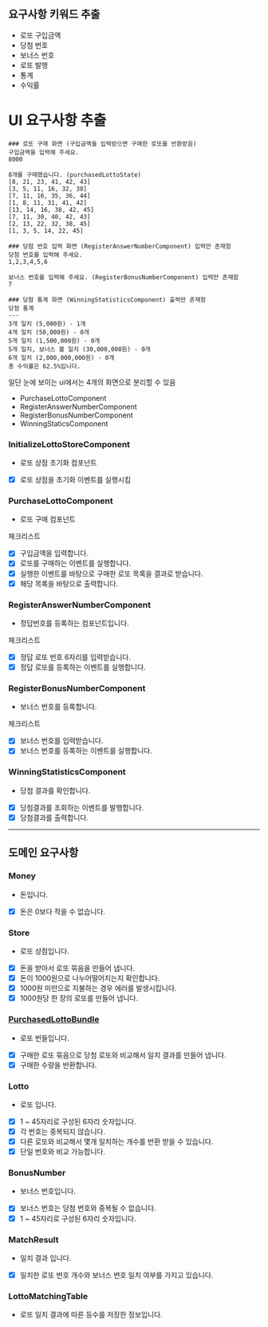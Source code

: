 ## 요구사항 키워드 추출

- 로또 구입금액
- 당첨 번호
- 보너스 번호
- 로또 발행
- 통계
- 수익률

# UI 요구사항 추출

```text
### 로또 구매 화면 (구입금액을 입력받으면 구매한 로또를 반환받음)
구입금액을 입력해 주세요.  
8000

8개를 구매했습니다. (purchasedLottoState)
[8, 21, 23, 41, 42, 43] 
[3, 5, 11, 16, 32, 38] 
[7, 11, 16, 35, 36, 44] 
[1, 8, 11, 31, 41, 42] 
[13, 14, 16, 38, 42, 45] 
[7, 11, 30, 40, 42, 43] 
[2, 13, 22, 32, 38, 45] 
[1, 3, 5, 14, 22, 45]

### 당첨 번호 입력 화면 (RegisterAnswerNumberComponent) 입력만 존재함
당첨 번호를 입력해 주세요.
1,2,3,4,5,6

보너스 번호를 입력해 주세요. (RegisterBonusNumberComponent) 입력만 존재함
7

### 당첨 통계 화면 (WinningStatisticsComponent) 출력만 존재함
당첨 통계
---
3개 일치 (5,000원) - 1개
4개 일치 (50,000원) - 0개
5개 일치 (1,500,000원) - 0개
5개 일치, 보너스 볼 일치 (30,000,000원) - 0개
6개 일치 (2,000,000,000원) - 0개
총 수익률은 62.5%입니다.
```

일단 눈에 보이는 ui에서는 4개의 화면으로 분리할 수 있음

- PurchaseLottoComponent
- RegisterAnswerNumberComponent
- RegisterBonusNumberComponent
- WinningStaticsComponent

### InitializeLottoStoreComponent

- 로또 상점 초기화 컴포넌트
- [x] 로또 상점을 초기화 이벤트를 실행시킴

### PurchaseLottoComponent

- 로또 구매 컴포넌트

체크리스트

- [x] 구입금액을 입력합니다.
- [x] 로또를 구매하는 이벤트를 실행합니다.
- [x] 실행한 이벤트를 바탕으로 구매한 로또 목록을 결과로 받습니다.
- [x] 해당 목록을 바탕으로 출력합니다.

### RegisterAnswerNumberComponent

- 정답번호를 등록하는 컴포넌트입니다.

체크리스트

- [x] 정답 로또 번호 6자리를 입력받습니다.
- [x] 정답 로또를 등록하는 이벤트를 실행합니다.

### RegisterBonusNumberComponent

- 보너스 번호를 등록합니다.

체크리스트

- [x] 보너스 번호를 입력받습니다.
- [x] 보너스 번호를 등록하는 이벤트를 실행합니다.

### WinningStatisticsComponent

- 당첨 결과를 확인합니다.

- [x] 당첨결과를 조회하는 이벤트를 발행합니다.
- [x] 당첨결과를 출력합니다.

--- 

## 도메인 요구사항

### Money

- 돈입니다.
- [x] 돈은 0보다 작을 수 없습니다.

### Store

- 로또 상점입니다.
- [x] 돈을 받아서 로또 묶음을 만들어 냅니다.
- [x] 돈이 1000원으로 나누어떨어지는지 확인합니다.
- [x] 1000원 미만으로 지불하는 경우 에러를 발생시킵니다.
- [x] 1000원당 한 장의 로또를 만들어 냅니다.

### [PurchasedLottoBundle](../src/main/java/lotto/domain/PurchasedLottoBundle.java)

- 로또 번들입니다.
- [x] 구매한 로또 묶음으로 당첨 로또와 비교해서 일치 결과를 만들어 냅니다.
- [x] 구매한 수량을 반환합니다.

### Lotto

- 로또 입니다.
- [x] 1 ~ 45자리로 구성된 6자리 숫자입니다.
- [x] 각 번호는 중복되지 않습니다.
- [x] 다른 로또와 비교해서 몇개 일치하는 개수를 반환 받을 수 있습니다.
- [x] 단일 번호와 비교 가능합니다.

### BonusNumber

- 보너스 번호입니다.
- [x] 보너스 번호는 당첨 번호와 중복될 수 없습니다.
- [x] 1 ~ 45자리로 구성된 6자리 숫자입니다.

### MatchResult

- 일치 결과 입니다.

- [x] 일치한 로또 번호 개수와 보너스 번호 일치 여부를 가지고 있습니다.

### LottoMatchingTable

- 로또 일치 결과에 따른 등수를 저장한 정보입니다.


